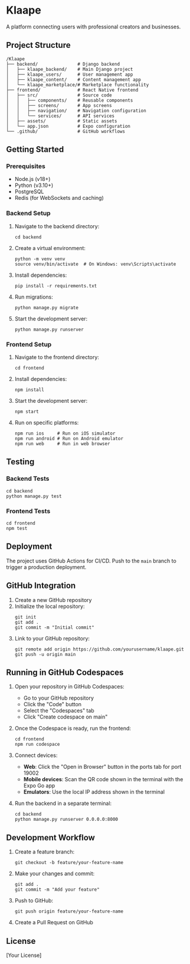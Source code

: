 # Klaape

A platform connecting users with professional creators and businesses.

## Project Structure

```
/Klaape
├── backend/               # Django backend
│   ├── klaape_backend/    # Main Django project
│   ├── klaape_users/      # User management app
│   ├── klaape_content/    # Content management app
│   └── klaape_marketplace/# Marketplace functionality
├── frontend/              # React Native frontend
│   ├── src/               # Source code
│   │   ├── components/    # Reusable components
│   │   ├── screens/       # App screens
│   │   ├── navigation/    # Navigation configuration
│   │   └── services/      # API services
│   ├── assets/            # Static assets
│   └── app.json           # Expo configuration
└── .github/               # GitHub workflows
```

## Getting Started

### Prerequisites

- Node.js (v18+)
- Python (v3.10+)
- PostgreSQL
- Redis (for WebSockets and caching)

### Backend Setup

1. Navigate to the backend directory:
   ```
   cd backend
   ```

2. Create a virtual environment:
   ```
   python -m venv venv
   source venv/bin/activate  # On Windows: venv\Scripts\activate
   ```

3. Install dependencies:
   ```
   pip install -r requirements.txt
   ```

4. Run migrations:
   ```
   python manage.py migrate
   ```

5. Start the development server:
   ```
   python manage.py runserver
   ```

### Frontend Setup

1. Navigate to the frontend directory:
   ```
   cd frontend
   ```

2. Install dependencies:
   ```
   npm install
   ```

3. Start the development server:
   ```
   npm start
   ```

4. Run on specific platforms:
   ```
   npm run ios     # Run on iOS simulator
   npm run android # Run on Android emulator
   npm run web     # Run in web browser
   ```

## Testing

### Backend Tests

```
cd backend
python manage.py test
```

### Frontend Tests

```
cd frontend
npm test
```

## Deployment

The project uses GitHub Actions for CI/CD. Push to the `main` branch to trigger a production deployment.

## GitHub Integration

1. Create a new GitHub repository
2. Initialize the local repository:
   ```
   git init
   git add .
   git commit -m "Initial commit"
   ```
3. Link to your GitHub repository:
   ```
   git remote add origin https://github.com/yourusername/klaape.git
   git push -u origin main
   ```

## Running in GitHub Codespaces

1. Open your repository in GitHub Codespaces:
   - Go to your GitHub repository
   - Click the "Code" button
   - Select the "Codespaces" tab
   - Click "Create codespace on main"

2. Once the Codespace is ready, run the frontend:
   ```
   cd frontend
   npm run codespace
   ```

3. Connect devices:
   - **Web**: Click the "Open in Browser" button in the ports tab for port 19002
   - **Mobile devices**: Scan the QR code shown in the terminal with the Expo Go app
   - **Emulators**: Use the local IP address shown in the terminal

4. Run the backend in a separate terminal:
   ```
   cd backend
   python manage.py runserver 0.0.0.0:8000
   ```

## Development Workflow

1. Create a feature branch:
   ```
   git checkout -b feature/your-feature-name
   ```

2. Make your changes and commit:
   ```
   git add .
   git commit -m "Add your feature"
   ```

3. Push to GitHub:
   ```
   git push origin feature/your-feature-name
   ```

4. Create a Pull Request on GitHub

## License

[Your License]